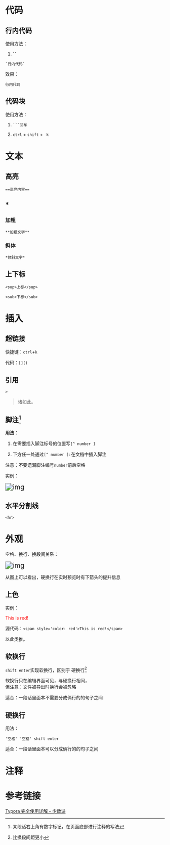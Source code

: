 # 代码

## 行内代码

使用方法：

1. **``** 

```
`行内代码`
```

效果：

`行内代码`



## 代码块

使用方法：

1. ```
   ```回车
   ```

2. `ctrl`  +  `shift`  +  ` k`



# 文本

## 高亮

```
==高亮内容==
```



## \*



### 加粗

`**加粗文字**`



### 斜体

`*倾斜文字*`



## 上下标

`<sup>上标</sup>`

`<sub>下标</sub>`

# 插入

## 超链接

快捷键：`ctrl`+`k`

代码：`[]()`



## 引用

`>   `

> 诸如此。



## 脚注[^ 2 ]

**用法**：

1. 在需要插入脚注标号的位置写`[^ number ]`

2. 下方任一处通过`[^ number ]:`在文档中插入脚注

注意：不要遗漏脚注编号`number`前后空格



实例：

<img src="https://cdn.sspai.com/2019/05/24/5f82606e6d89fe1eb24705c4ca6b895d.png?imageView2/2/w/1120/q/90/interlace/1/ignore-error/1" alt="img" style="zoom:150%;" />



## 水平分割线

`<hr>`



# 外观

空格、换行、换段间关系：

<img src="https://cdn.sspai.com/2019/05/24/5c2fbaa53b27666a7fd0b07ac3e100bf.png?imageView2/2/w/1120/q/90/interlace/1/ignore-error/1" alt="img" style="zoom:150%;" />

从图上可以看出，硬换行在实时预览时有下箭头的提升信息



## 上色

实例：

<span style='color: red'>This is red!</span>

源代码：`<span style='color: red'>This is red!</span>`



以此类推。



## 软换行

`shift enter`实现软换行，区别于 硬换行[^ 1 ]

软换行只在编辑界面可见，与硬换行相同，  
但注意：文件被导出时换行会被忽略



适合：一段话里面本不需要分成俩行的的句子之间



## 硬换行

用法：

`'空格' '空格' shift enter`

适合：一段话里面本可以分成俩行的的句子之间



# 注释

[^ 1 ]:比换段间距更小
[^ 2 ]:某段话右上角有数字标记，在页面底部进行注释的写法



# 参考链接

[Typora 完全使用详解 - 少数派](https://sspai.com/post/54912)


